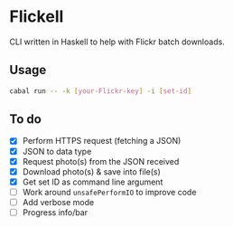 # Flickell
CLI written in Haskell to help with Flickr batch downloads.

## Usage
```bash
cabal run -- -k [your-Flickr-key] -i [set-id]
```

## To do
- [x] Perform HTTPS request (fetching a JSON)
- [x] JSON to data type
- [x] Request photo(s) from the JSON received
- [x] Download photo(s) & save into file(s)
- [x] Get set ID as command line argument
- [ ] Work around `unsafePerformIO` to improve code
- [ ] Add verbose mode
- [ ] Progress info/bar
